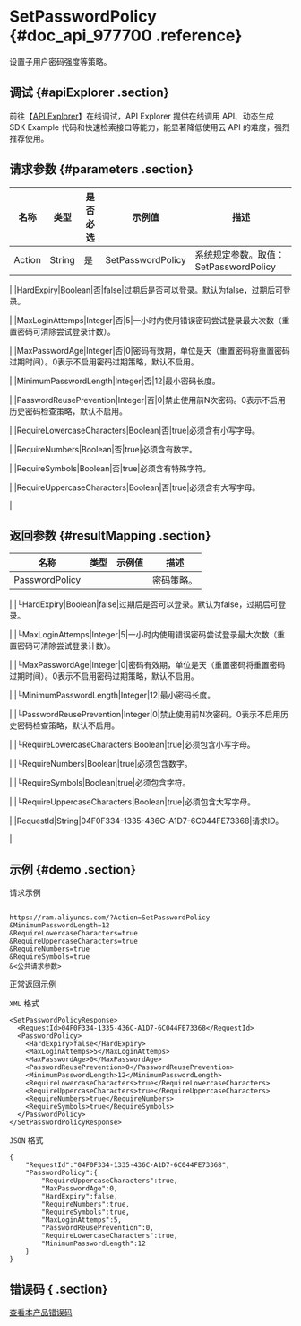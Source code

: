 # SetPasswordPolicy {#doc_api_977700 .reference}

设置子用户密码强度等策略。

## 调试 {#apiExplorer .section}

前往【[API Explorer](https://api.aliyun.com/#product=Ram&api=SetPasswordPolicy)】在线调试，API Explorer 提供在线调用 API、动态生成 SDK Example 代码和快速检索接口等能力，能显著降低使用云 API 的难度，强烈推荐使用。

## 请求参数 {#parameters .section}

|名称|类型|是否必选|示例值|描述|
|--|--|----|---|--|
|Action|String|是|SetPasswordPolicy|系统规定参数。取值：SetPasswordPolicy

 |
|HardExpiry|Boolean|否|false|过期后是否可以登录。默认为false，过期后可登录。

 |
|MaxLoginAttemps|Integer|否|5|一小时内使用错误密码尝试登录最大次数（重置密码可清除尝试登录计数）。

 |
|MaxPasswordAge|Integer|否|0|密码有效期，单位是天（重置密码将重置密码过期时间）。0表示不启用密码过期策略，默认不启用。

 |
|MinimumPasswordLength|Integer|否|12|最小密码长度。

 |
|PasswordReusePrevention|Integer|否|0|禁止使用前N次密码。0表示不启用历史密码检查策略，默认不启用。

 |
|RequireLowercaseCharacters|Boolean|否|true|必须含有小写字母。

 |
|RequireNumbers|Boolean|否|true|必须含有数字。

 |
|RequireSymbols|Boolean|否|true|必须含有特殊字符。

 |
|RequireUppercaseCharacters|Boolean|否|true|必须含有大写字母。

 |

## 返回参数 {#resultMapping .section}

|名称|类型|示例值|描述|
|--|--|---|--|
|PasswordPolicy| | |密码策略。

 |
|└HardExpiry|Boolean|false|过期后是否可以登录。默认为false，过期后可登录。

 |
|└MaxLoginAttemps|Integer|5|一小时内使用错误密码尝试登录最大次数（重置密码可清除尝试登录计数）。

 |
|└MaxPasswordAge|Integer|0|密码有效期，单位是天（重置密码将重置密码过期时间）。0表示不启用密码过期策略，默认不启用。

 |
|└MinimumPasswordLength|Integer|12|最小密码长度。

 |
|└PasswordReusePrevention|Integer|0|禁止使用前N次密码。0表示不启用历史密码检查策略，默认不启用。

 |
|└RequireLowercaseCharacters|Boolean|true|必须包含小写字母。

 |
|└RequireNumbers|Boolean|true|必须包含数字。

 |
|└RequireSymbols|Boolean|true|必须包含字符。

 |
|└RequireUppercaseCharacters|Boolean|true|必须包含大写字母。

 |
|RequestId|String|04F0F334-1335-436C-A1D7-6C044FE73368|请求ID。

 |

## 示例 {#demo .section}

请求示例

``` {#request_demo}

https://ram.aliyuncs.com/?Action=SetPasswordPolicy
&MinimumPasswordLength=12
&RequireLowercaseCharacters=true
&RequireUppercaseCharacters=true
&RequireNumbers=true
&RequireSymbols=true
&<公共请求参数>

```

正常返回示例

`XML` 格式

``` {#xml_return_success_demo}
<SetPasswordPolicyResponse>
  <RequestId>04F0F334-1335-436C-A1D7-6C044FE73368</RequestId>
  <PasswordPolicy>
    <HardExpiry>false</HardExpiry>
    <MaxLoginAttemps>5</MaxLoginAttemps>
    <MaxPasswordAge>0</MaxPasswordAge>
    <PasswordReusePrevention>0</PasswordReusePrevention>
    <MinimumPasswordLength>12</MinimumPasswordLength>
    <RequireLowercaseCharacters>true</RequireLowercaseCharacters>
    <RequireUppercaseCharacters>true</RequireUppercaseCharacters>
    <RequireNumbers>true</RequireNumbers>
    <RequireSymbols>true</RequireSymbols>
  </PasswordPolicy>
</SetPasswordPolicyResponse>

```

`JSON` 格式

``` {#json_return_success_demo}
{
	"RequestId":"04F0F334-1335-436C-A1D7-6C044FE73368",
	"PasswordPolicy":{
		"RequireUppercaseCharacters":true,
		"MaxPasswordAge":0,
		"HardExpiry":false,
		"RequireNumbers":true,
		"RequireSymbols":true,
		"MaxLoginAttemps":5,
		"PasswordReusePrevention":0,
		"RequireLowercaseCharacters":true,
		"MinimumPasswordLength":12
	}
}
```

## 错误码 { .section}

[查看本产品错误码](https://error-center.aliyun.com/status/product/Ram)

